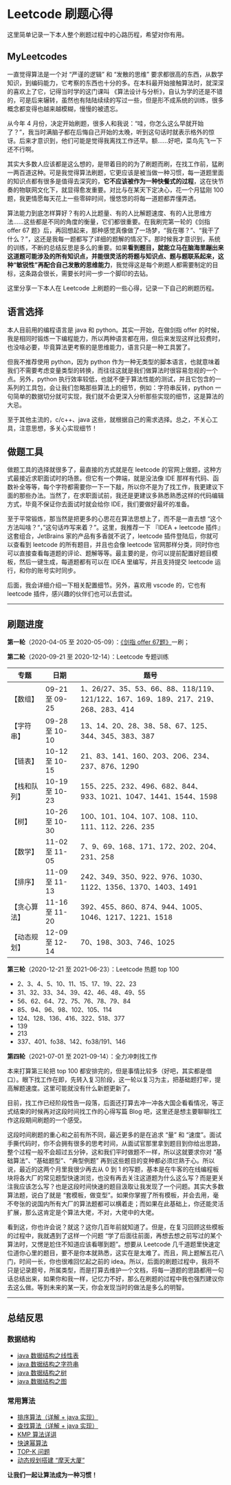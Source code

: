 # Leetcode 刷题心得

这里简单记录一下本人整个刷题过程中的心路历程，希望对你有用。

## MyLeetcodes

一直觉得算法是一个对 “严谨的逻辑” 和 “发散的思维” 要求都很高的东西，从数学知识，到编码能力，它考察的东西也十分的多。在本科最开始接触算法时，就深深的喜欢上了它，记得当时学的这门课叫 《算法设计与分析》，自认为学的还是不错的，可是后来辗转，虽然也有陆陆续续的写过一些，但是形不成系统的训练，很多概念都变得也越来越模糊，慢慢的被遗忘。

从今年 4 月份，决定开始刷题，很多人和我说：“哇，你怎么这么早就开始了？”，我当时满脑子都在后悔自己开始的太晚，听到这句话时就表示格外的惊讶。后来才意识到，他们可能是觉得我离找工作还早。额......好吧，菜鸟先飞一下还不行啊。

其实大多数人应该都是这么想的，是带着目的的为了刷题而刷，在找工作前，猛刷一两百道这种。可是我觉得算法刷题，它更应该是被当做一种习惯，每一道题里面的知识点都有很多是值得去深究的，**它不应该被作为一种快餐式的过程**，这在快节奏的物联网文化下，就显得愈发重要。对比与在某天下定决心，花一个月猛刚 100 题，我更情愿每天花上一些零碎时间，慢悠悠的将每一道题都弄懂弄透。

算法能力到底怎样算好？有的人比题量、有的人比解题速度、有的人比思维方法......这些都是不同的角度的衡量，它们都很重要。在我刷完第一轮的《剑指 offer 67 题》后，再回想起来，那种感觉真像做了一场梦，“我在哪？”、“我干了什么？”，这还是我每一题都写了详细的题解的情况下。那时候我才意识到，系统的训练，不断的总结反思是多么的重要。如果**看到题目，就能立马在脑海里蹦出来这道题可能涉及的所有知识点，并能很灵活的将题与知识点、题与题联系起来，这种“敏锐性”再配合自己发散的思维能力**，我觉得这是每个刷题人都需要制定的目标，这条路会很长，需要长时间一步一个脚印的去钻。

这里分享一下本人在 Leetcode 上刷题的一些心得，记录一下自己的刷题历程。


## 语言选择

本人目前用的编程语言是 java 和 python。其实一开始，在做剑指 offer 的时候，我是相同时锻炼一下编程能力，所以两种语言都在用，但后来发现这样比较费时，也没啥必要，毕竟算法更考察的是思维能力，语言只是一种工具罢了。   

但我不推荐使用 python，因为 python 作为一种无类型的脚本语言，也就意味着我们不需要考虑变量类型的转换，而往往这就是我们做算法时很容易忽视的一个点。另外，python 执行效率较低，也就不便于算法性能的测试，并且它包含的一系列的工具包，会让我们忽略那些算法上的细节，例如：字符串反转，python 一句简单的数据切分就可实现，我们就不会更深入分析那些实现的细节，这是算法的大忌。

至于其他主流的，c/c++、java 这些，就根据自己的需求选择。总之，不关心工具，注意思想，多关心实现细节！


## 做题工具

做题工具的选择就很多了，最直接的方式就是在 leetcode 的官网上做题，这种方式最接近求职面试时的场景。但它有一个弊端，就是没法像 IDE 那样有代码、函数补全等等，每个字符都需要你一下一下敲，所以你不是为了找工作，我更建议下面的那些办法。当然了，在求职面试前，我还是更建议多熟悉熟悉这样的代码编辑方式，毕竟不保证你去面试时就会给你 IDE，我们要做好最坏的准备。

至于平常锻炼，那当然是把更多的心思花在算法思想上了，而不是一直去想 “这个方法叫啥？“，”这句话咋写来着？”。这里，我推荐一下 『IDEA + leetcode 插件』 这套组合，JetBrains 家的产品有多香就不说了，leetcode 插件登陆后，你就可以查看到 leetcode 的所有题目，并且也会像 leetcode 官网那样分类，同时你也可以直接查看每道题的评论、题解等等。最主要的是，你可以提前配置好题目模板，然后一键生成，每道题都有可以在 IDEA 里编写，并且支持提交 leetcode 运行，和你的账号实时同步。

后面，我会详细介绍一下相关配置细节。另外，喜欢用 vscode 的，它也有 leetcode 插件，感兴趣的伙伴们也可以去尝试。 

---

## 刷题进度

**第一轮**（2020-04-05 至 2020-05-09）：[《剑指 offer 67题》](http://www.thebetterkong.cn/2020/04/05/DataStructure-Algorithm/Finger-offer67/)一刷；    

**第二轮**（2020-09-21 至 2020-12-14）：Leetcode 专题训练    

|专题|日期|题号|
|---|---|---|
|【数组】|09-21 至 09-25|1、26/27、35、53、66、88、118/119、121/122、167、169、189、217、219、268、283、414|
|【字符串】|09-28 至 10-10|13、14、20、28、38、58、67、125、344、345、383、387|
|【链表】|10-12 至 10-15|21、83、141、160、203、206、234、237、876、1290|
|【栈和队列】|10-19 至 10-23|155、225、232、496、682、844、933、1021、1047、1441、1544、1598|
|【树】|10-26 至 10-30|100、101、104、107、108、110、111、112、226、235|
|【数学】|11-02 至 11-05|7、9、69、168、171、172、202、204、231、258|
|【排序】|11-09 至 11-13|242、349、350、922、976、1030、1122、1356、1370、1403、1491|
|【贪心算法】|11-16 至 11-20|392、455、860、874、944、1005、1046、1217、1221、1518|
|【动态规划】|12-09 至 12-14|70、198、303、746、1025|

**第三轮**（2020-12-21 至 2021-06-23）：Leetcode 热题 top 100   
- 2、3、4、5、10、11、15、17、19、22、23 
- 31、32、33、34、39、42、46、48、49、55
- 56、62、64、72、75、76、78、79、84
- 85、94、96、98、102、105、114
- 124、128、136、416、322、518、377
- 139
- 213
- 337、401、fo38、142、fo38/191、146

**第四轮**（2021-07-01 至 2021-09-14）：全力冲刺找工作

本来打算第三轮把 top 100 都安排完的，但是事情比较多（好吧，其实都是借口）。眼下找工作在即，先转入复习阶段，这一轮以复习为主，把基础题打牢，提高解题速度。这里可能就没有什么新题更新了。

目前，找工作已经阶段性告一段落，后面还打算去冲一冲各大国企看看情况，等正式结束的时候再对这段时间找工作的心得写篇 Blog 吧，这里还是想主要聊聊找工作这段期间刷题的一个感受。

这段时间刷题的重心和之前有所不同，最近更多的是在追求 “量” 和 “速度”。面试手撕代码时，你不会拥有很多的思考时间，从面试官那里拿到题目到你给出思路，整个过程一般不会超过五分钟，这和我们平时做题不一样，所以这就要求你对 “基础算法”、“基础题型”、“典型例题” 再到这些题目的变种都必须烂熟于心。所以说，最近的这两个月里我很少再去从 0 到 1 的写题，基本是在牛客的在线编程板块将各大厂的常见题型快速浏览，也没有再去关注这道题为什么这么写？而是更关注我应该怎么写？也是这段时间快速的题目汲取让我发现了一个问题。其实大多数算法题，说白了就是 “套模板，做变型”。如果你掌握了所有模板，并会去用，毫不夸张的说国内所有大厂的算法题都可以横着走；而如果在此基础上，你还能灵活扩展，那么这肯定是个算法大佬，不对，大佬中的大佬。

看到这，你也许会说？就这？这你几百年前就知道了。但是，在复习回顾这些模板的过程中，我就遇到了这样一个问题 “学了后面往前面，再想去想之前写过的某个算法时，又愣是尬住不知道应该看哪到题”。想要从 Leetcode 几千道题里快速定位道你心里的题目，要不是你本就熟悉，这实在是太难了。而且，网上题解五花八门，时间一长，你也很难回忆起之前的 idea。所以，后面的刷题过程中，我将不只是记录题号，所属类型，而是打算去维护一个文档，将每一道题的思路都用一句话总结出来，如果你和我一样，记忆力不好，那么在刷题的过程中我也强烈建议你去这么做。等到未来的某一天，你会发现当时的做法是多么的明智。

---


## 总结反思

### 数据结构

- [java 数据结构之线性表](http://www.thebetterkong.cn/2020/06/27/DataStructure-Algorithm/DataStructure-LinearList/)
- [java 数据结构之字符串](http://www.thebetterkong.cn/2020/07/02/DataStructure-Algorithm/DataStructure-String/)
- [java 数据结构之树](http://www.thebetterkong.cn/2020/07/09/DataStructure-Algorithm/DataStructure-Tree/)
- [java 数据结构之图](http://www.thebetterkong.cn/2020/09/09/DataStructure-Algorithm/DataStructure-Graph/)



### 常用算法

- [排序算法（详解 + java 实现）](http://www.thebetterkong.cn/2020/06/04/DataStructure-Algorithm/SortingAlgorithm/)
- [查找算法（详解 + java 实现）](http://www.thebetterkong.cn/2020/06/15/DataStructure-Algorithm/SearchingAlgorithm/)
- [KMP 算法详讲](http://www.thebetterkong.cn/2020/10/02/DataStructure-Algorithm/KMP-Algorithm/)
- [快速幂算法](http://www.thebetterkong.cn/2021/03/13/DataStructure-Algorithm/FastEponentiation-Algorithm/#more)
- [TOP-K 问题](http://www.thebetterkong.cn/2021/03/21/DataStructure-Algorithm/TOP-K/)
- [动态规划搭建 “摩天大厦”](http://www.thebetterkong.cn/2021/05/22/DataStructure-Algorithm/DynamicProgramming/)


**让我们一起让算法成为一种习惯！**